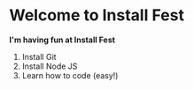 # Welcome to Install Fest
**I'm having fun at Install Fest**
1. Install Git
2. Install Node JS
3. Learn how to code (easy!)

